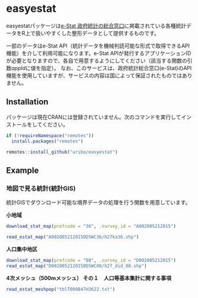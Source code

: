 
<!-- README.md is generated from README.Rmd. Please edit that file -->

# easyestat

<!-- badges: start -->
<!-- badges: end -->

easyestatパッケージは[e-Stat
政府統計の総合窓口](https://www.e-stat.go.jp)に掲載されている各種統計データをR上で扱いやすくした整形データとして提供するものです。

一部のデータはe-Stat
API（統計データを機械判読可能な形式で取得できるAPI機能）を介して利用可能になります。e-Stat
APIが発行するアプリケーションIDが必要となりますので、各自で用意するようにしてください（該当する関数の引数*appId*に値を指定）。
なお、このサービスは、政府統計総合窓口(e-Stat)のAPI機能を使用していますが、サービスの内容は国によって保証されたものではありません。

## Installation

パッケージは現在CRANには登録されていません。次のコマンドを実行してインストールをしてください。

``` r
if (!requireNamespace("remotes"))
  install.packages("remotes")

remotes::install_github("uribo/easyestat")
```

## Example

### 地図で見る統計(統計GIS)

統計GISでダウンロード可能な境界データの処理を行う関数を用意しています。

**小地域**

``` r
download_stat_map(prefcode = "36", .survey_id = "A002005212015")
```

``` r
read_estat_map("A002005212015DDSWC36/h27ka36.shp")
```

**人口集中地区**

``` r
download_stat_map(prefcode = "08", .survey_id = "D002005212015")
read_estat_map("D002005212015DDSWC08/h27_did_08.shp")
```

**4次メッシュ（500mメッシュ） その１　人口等基本集計に関する事項**

``` r
read_estat_meshpop("tblT000847H3622.txt")
```
